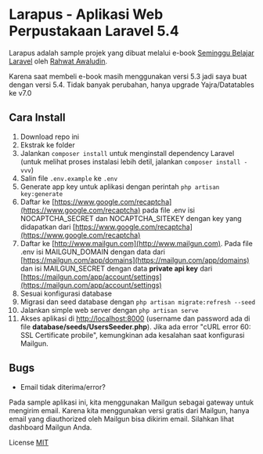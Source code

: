 # Larapus - Aplikasi Web Perpustakaan Laravel 5.4
Larapus adalah sample projek yang dibuat melalui e-book [Seminggu Belajar Laravel](https://leanpub.com/seminggubelajarlaravel) oleh [Rahwat Awaludin](http://facebook.com/rahmat.awaludin).

Karena saat membeli e-book masih menggunakan versi 5.3 jadi saya buat dengan versi 5.4.
Tidak banyak perubahan, hanya upgrade Yajra/Datatables ke v7.0

## Cara Install
1. Download repo ini
2. Ekstrak ke folder
3. Jalankan `composer install` untuk menginstall dependency Laravel (untuk melihat proses instalasi lebih detil, jalankan `composer install -vvv`)
4. Salin file `.env.example` ke `.env`
5. Generate app key untuk aplikasi dengan perintah `php artisan key:generate`
6. Daftar ke [https://www.google.com/recaptcha](https://www.google.com/recaptcha) pada file .env isi NOCAPTCHA_SECRET dan NOCAPTCHA_SITEKEY dengan key yang didapatkan dari [https://www.google.com/recaptcha](https://www.google.com/recaptcha)
7. Daftar ke [http://www.mailgun.com](http://www.mailgun.com). Pada file .env isi MAILGUN_DOMAIN dengan data dari [https://mailgun.com/app/domains](https://mailgun.com/app/domains) dan isi MAILGUN_SECRET dengan data __private api key__ dari [https://mailgun.com/app/account/settings](https://mailgun.com/app/account/settings)
8. Sesuai konfigurasi database
9. Migrasi dan seed database dengan `php artisan migrate:refresh --seed`  
10. Jalankan simple web server dengan `php artisan serve`
11. Akses aplikasi di [http://localhost:8000](http://localhost:8000) (username dan password ada di file __database/seeds/UsersSeeder.php__). Jika ada error "cURL error 60: SSL Certificate probile", kemungkinan ada kesalahan saat konfigurasi Mailgun.

## Bugs
- Email tidak diterima/error?

Pada sample aplikasi ini, kita menggunakan Mailgun sebagai gateway untuk mengirim email. Karena kita menggunakan versi gratis dari Mailgun, hanya email yang diauthorized oleh Mailgun bisa dikirim email. Silahkan lihat dashboard Mailgun Anda.

License [MIT](http://opensource.org/licenses/MIT)